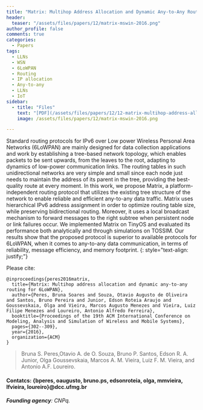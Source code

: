 ```yaml
---
title: "Matrix: Multihop Address Allocation and Dynamic Any-to-Any Routing for 6LoWPAN"
header:
  teaser: "/assets/files/papers/12/matrix-mswin-2016.png"
author_profile: false
comments: true
categories:
  - Papers
tags:
  - LLNs
  - WSN
  - 6LoWPAN
  - Routing
  - IP allocation
  - Any-to-any
  - LLNs
  - IoT
sidebar:
  - title: "Files"
    text: "[PDF](/assets/files/papers/12/12-matrix-multihop-address-allocation-and-dynamic-any-to-any-routing-for-6lowpan-paper.pdf){: .btn .btn--success}{: target=\"_blank\"} [ACM-DL](https://doi.org/10.1145/2988287.2989139){:  .btn .btn--info}{: target=\"_blank\"} [Talk](/assets/files/papers/12/2016-11-13-talk-Matrix-MSWiM.pptx){: .btn .btn--info}{: target=\"_blank\"}"
    image: /assets/files/papers/12/matrix-mswin-2016.png

---
```


Standard routing protocols for IPv6 over Low power Wireless Personal Area Networks (6LoWPAN) are mainly designed for data collection applications and work by establishing a tree-based network topology, which enables packets to be sent upwards, from the leaves to the root, adapting to dynamics of low-power communication links. The routing tables in such unidirectional networks are very simple and small since each node just needs to maintain the address of its parent in the tree, providing the best-quality route at every moment. In this work, we propose Matrix, a platform-independent routing protocol that utilizes the existing tree structure of the network to enable reliable and efficient any-to-any data traffic. Matrix uses hierarchical IPv6 address assignment in order to optimize routing table size, while preserving bidirectional routing. Moreover, it uses a local broadcast mechanism to forward messages to the right subtree when persistent node or link failures occur. We implemented Matrix on TinyOS and evaluated its performance both analytically and through simulations on TOSSIM. Our results show that the proposed protocol is superior to available protocols for 6LoWPAN, when it comes to any-to-any data communication, in terms of reliability, message efficiency, and memory footprint.
{: style="text-align: justify;"}

Please cite:
```TeX
@inproceedings{peres2016matrix,
  title={Matrix: Multihop address allocation and dynamic any-to-any routing for 6LoWPAN},
  author={Peres, Bruna Soares and Souza, Otavio Augusto de Oliveira and Santos, Bruno Pereira and Junior, Edson Roteia Araujo and Goussevskaia, Olga and Vieira, Marcos Augusto Menezes and Vieira, Luiz Filipe Menezes and Loureiro, Antonio Alfredo Ferreira},
  booktitle={Proceedings of the 19th ACM International Conference on Modeling, Analysis and Simulation of Wireless and Mobile Systems},
  pages={302--309},
  year={2016},
  organization={ACM}
}
```

> Bruna S. Peres,Otavio A. de O. Souza, Bruno P. Santos, Edson R. A. Junior, Olga Goussevskaia, Marcos A. M. Vieira, Luiz F. M. Vieira, and Antonio A.F. Loureiro.
#### Contatcs: {bperes, oaugusto, bruno.ps, edsonroteia, olga, mmvieira, lfvieira, loureiro}@dcc.ufmg.br
###### **Founding agency**: CNPq.